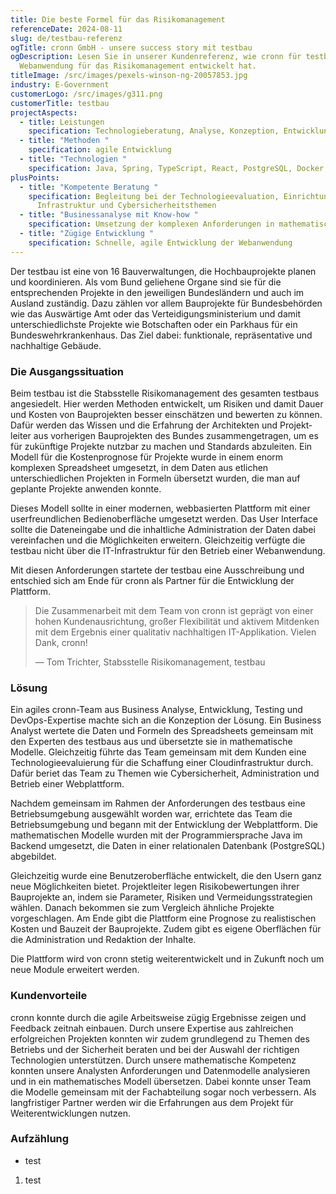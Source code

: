 ```yaml
---
title: Die beste Formel für das Risikomanagement
referenceDate: 2024-08-11
slug: de/testbau-referenz
ogTitle: cronn GmbH - unsere success story mit testbau
ogDescription: Lesen Sie in unserer Kundenreferenz, wie cronn für testbau eine
  Webanwendung für das Risikomanagement entwickelt hat.
titleImage: /src/images/pexels-winson-ng-20057853.jpg
industry: E-Government
customerLogo: /src/images/g311.png
customerTitle: testbau
projectAspects:
  - title: Leistungen
    specification: Technologie­beratung, Analyse, Konzeption, Entwicklung
  - title: "Methoden "
    specification: agile Entwicklung
  - title: "Technologien "
    specification: Java, Spring, TypeScript, React, PostgreSQL, Docker, Kubernetes
plusPoints:
  - title: "Kompetente Beratung "
    specification: Begleitung bei der Technologie­evaluation, Einrichtung der
      Infrastruktur und Cybersicherheits­themen
  - title: "Businessanalyse mit Know-how "
    specification: Umsetzung der komplexen Anforderungen in mathematische Modelle
  - title: "Zügige Entwicklung "
    specification: Schnelle, agile Entwicklung der Webanwendung
---
```

Der  testbau ist eine von 16 Bauverwaltungen, die  Hochbauprojekte planen und koordinieren. Als vom Bund geliehene Organe sind sie für die entsprechenden Projekte in den jeweiligen Bundesländern und auch im Ausland zuständig. Dazu zählen vor allem Bauprojekte für Bundesbehörden wie das Auswärtige Amt oder das Verteidigungsministerium und damit unterschiedlichste Projekte wie Botschaften oder ein Parkhaus für ein Bundeswehrkrankenhaus. Das Ziel dabei: funktionale, repräsentative und nachhaltige Gebäude.



### Die Ausgangssituation

Beim testbau ist die Stabsstelle Risiko­management des gesamten testbaus angesiedelt. Hier werden Methoden entwickelt, um Risiken und damit Dauer und Kosten von Bauprojekten besser einschätzen und bewerten zu können. Dafür werden das Wissen und die Erfahrung der Architekten und Projekt­leiter aus vorherigen Bauprojekten des Bundes zusammengetragen, um es für zukünftige Projekte nutzbar zu machen und Standards abzuleiten. Ein Modell für die Kosten­prognose für Projekte wurde in einem enorm komplexen Spreadsheet umgesetzt, in dem Daten aus etlichen unterschiedlichen Projekten in Formeln übersetzt wurden, die man auf geplante Projekte anwenden konnte.

Dieses Modell sollte in einer modernen, webbasierten Plattform mit einer userfreundlichen Bedien­oberfläche umgesetzt werden. Das User Interface sollte die Dateneingabe und die inhaltliche Administration der Daten dabei vereinfachen und die Möglichkeiten erweitern. Gleichzeitig verfügte die testbau nicht über die IT-Infrastruktur für den Betrieb einer Webanwendung.

Mit diesen Anforderungen startete der testbau eine Ausschreibung und entschied sich am Ende für cronn als Partner für die Entwicklung der Plattform.



> Die Zusammenarbeit mit dem Team von cronn ist geprägt von einer hohen Kundenausrichtung, großer Flexibilität und aktivem Mitdenken mit dem Ergebnis einer qualitativ nachhaltigen IT-Applikation. Vielen Dank, cronn!
>
> — Tom Trichter, Stabsstelle Risikomanagement, testbau



### Lösung

Ein agiles cronn-Team aus Business Analyse, Entwicklung, Testing und DevOps-Expertise machte sich an die Konzeption der Lösung. Ein Business Analyst wertete die Daten und Formeln des Spreadsheets gemeinsam mit den Experten des testbaus aus und übersetzte sie in mathematische Modelle. Gleichzeitig führte das Team gemeinsam mit dem Kunden eine Technologie­evaluierung für die Schaffung einer Cloud­infrastruktur durch. Dafür beriet das Team zu Themen wie Cyber­sicherheit, Administration und Betrieb einer Webplattform.

Nachdem gemeinsam im Rahmen der Anforderungen des testbaus eine Betriebs­umgebung ausgewählt worden war, errichtete das Team die Betriebsumgebung und begann mit der Entwicklung der Webplattform. Die mathematischen Modelle wurden mit der Programmier­sprache Java im Backend umgesetzt, die Daten in einer relationalen Datenbank (PostgreSQL) abgebildet.

Gleichzeitig wurde eine Benutzer­oberfläche entwickelt, die den Usern ganz neue Möglichkeiten bietet. Projektleiter legen Risikobewertungen ihrer Bauprojekte an, indem sie Parameter, Risiken und Vermeidungs­strategien wählen. Danach bekommen sie zum Vergleich ähnliche Projekte vorgeschlagen. Am Ende gibt die Plattform eine Prognose zu realistischen Kosten und Bauzeit der Bauprojekte. Zudem gibt es eigene Oberflächen für die Administration und Redaktion der Inhalte.

Die Plattform wird von cronn stetig weiterentwickelt und in Zukunft noch um neue Module erweitert werden.



### Kundenvorteile

cronn konnte durch die agile Arbeits­weise zügig Ergebnisse zeigen und Feedback zeitnah einbauen. Durch unsere Expertise aus zahlreichen erfolgreichen Projekten konnten wir zudem grundlegend zu Themen des Betriebs und der Sicherheit beraten und bei der Auswahl der richtigen Technologien unterstützen. Durch unsere mathematische Kompetenz konnten unsere Analysten Anforderungen und Datenmodelle analysieren und in ein mathematisches Modell übersetzen. Dabei konnte unser Team die Modelle gemeinsam mit der Fachabteilung sogar noch verbessern. Als langfristiger Partner werden wir die Erfahrungen aus dem Projekt für Weiterentwicklungen nutzen.



### Aufzählung

* test

1.  test
